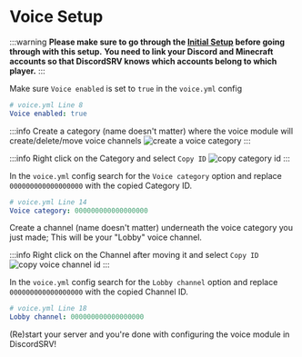 # Voice Setup

:::warning
**Please make sure to go through the [Initial Setup](initial-setup.mdx) before going through with this setup.**
**You need to link your Discord and Minecraft accounts so that DiscordSRV knows which accounts belong to which player.**
:::

Make sure `Voice enabled` is set to `true` in the `voice.yml` config

```yaml
# voice.yml Line 8
Voice enabled: true
```

:::info
Create a category (name doesn't matter) where the voice module will create/delete/move voice channels
![create a voice category](/assets/create_voice_category.png)
:::

:::info
Right click on the Category and select `Copy ID`
![copy category id](/assets/copy_category_id.png)
:::

In the `voice.yml` config search for the `Voice category` option and replace `000000000000000000` with the copied Category ID.
```yaml
# voice.yml Line 14
Voice category: 000000000000000000
```

Create a channel (name doesn't matter) underneath the voice category you just made; This will be your "Lobby" voice channel.

:::info
Right click on the Channel after moving it and select `Copy ID`
![copy voice channel id](/assets/copy_voice_channel_id.png)
:::

In the `voice.yml` config search for the `Lobby channel` option and replace `000000000000000000` with the copied Channel ID.
```yaml
# voice.yml Line 18
Lobby channel: 000000000000000000
```

(Re)start your server and you're done with configuring the voice module in DiscordSRV!
